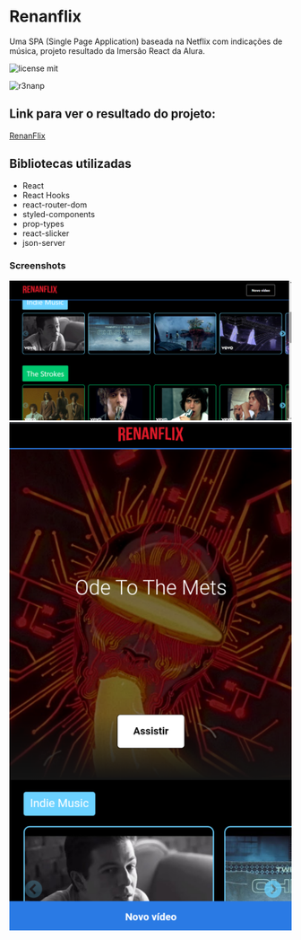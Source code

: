 # Renanflix
Uma SPA (Single Page Application) baseada na Netflix com indicações de música, projeto resultado da Imersão React da Alura.<br/>

![license mit](https://img.shields.io/github/license/r3nanp/renanflix?color=blue&logo=github&logoColor=mit)

![r3nanp](https://img.shields.io/badge/r3nanp-renanflix-blue)

## Link para ver o resultado do projeto:
[RenanFlix](https://renanflix.netlify.app/)

## Bibliotecas utilizadas
* React
* React Hooks
* react-router-dom
* styled-components
* prop-types
* react-slicker
* json-server

### Screenshots
<img src="./.github/desktopscreenshot.png">
<img src="./.github/mobilescreenshot.png">
